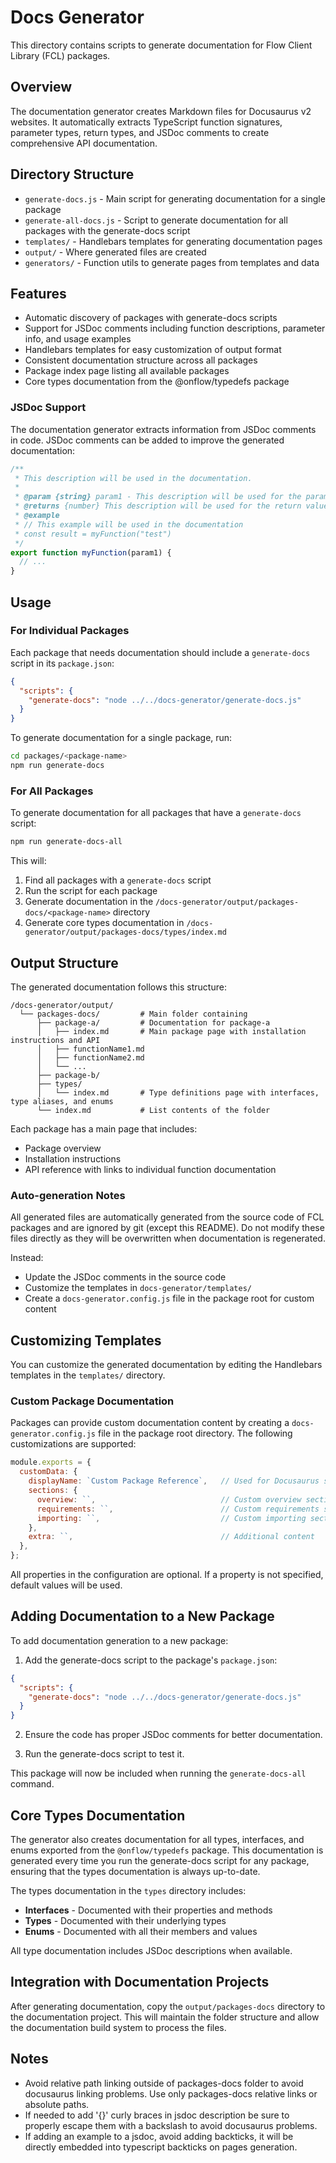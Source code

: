 # Docs Generator

This directory contains scripts to generate documentation for Flow Client Library (FCL) packages.

## Overview

The documentation generator creates Markdown files for Docusaurus v2 websites. It automatically extracts TypeScript function signatures, parameter types, return types, and JSDoc comments to create comprehensive API documentation.

## Directory Structure

- `generate-docs.js` - Main script for generating documentation for a single package
- `generate-all-docs.js` - Script to generate documentation for all packages with the generate-docs script
- `templates/` - Handlebars templates for generating documentation pages
- `output/` - Where generated files are created
- `generators/` - Function utils to generate pages from templates and data

## Features

- Automatic discovery of packages with generate-docs scripts
- Support for JSDoc comments including function descriptions, parameter info, and usage examples
- Handlebars templates for easy customization of output format
- Consistent documentation structure across all packages
- Package index page listing all available packages
- Core types documentation from the @onflow/typedefs package

### JSDoc Support

The documentation generator extracts information from JSDoc comments in code. JSDoc comments can be added to improve the generated documentation:

```javascript
/**
 * This description will be used in the documentation.
 * 
 * @param {string} param1 - This description will be used for the parameter
 * @returns {number} This description will be used for the return value
 * @example
 * // This example will be used in the documentation
 * const result = myFunction("test")
 */
export function myFunction(param1) {
  // ...
}
```

## Usage

### For Individual Packages

Each package that needs documentation should include a `generate-docs` script in its `package.json`:

```json
{
  "scripts": {
    "generate-docs": "node ../../docs-generator/generate-docs.js"
  }
}
```

To generate documentation for a single package, run:

```bash
cd packages/<package-name>
npm run generate-docs
```

### For All Packages

To generate documentation for all packages that have a `generate-docs` script:

```bash
npm run generate-docs-all
```

This will:
1. Find all packages with a `generate-docs` script
2. Run the script for each package
3. Generate documentation in the `/docs-generator/output/packages-docs/<package-name>` directory
4. Generate core types documentation in `/docs-generator/output/packages-docs/types/index.md`

## Output Structure

The generated documentation follows this structure:

```
/docs-generator/output/
  └── packages-docs/         # Main folder containing
      ├── package-a/         # Documentation for package-a
      │   ├── index.md       # Main package page with installation instructions and API 
      │   ├── functionName1.md
      │   ├── functionName2.md
      │   └── ...
      ├── package-b/
      ├── types/
      │   └── index.md       # Type definitions page with interfaces, type aliases, and enums
      └── index.md           # List contents of the folder
```

Each package has a main page that includes:
- Package overview 
- Installation instructions
- API reference with links to individual function documentation

### Auto-generation Notes

All generated files are automatically generated from the source code of FCL packages and are ignored by git (except this README).
Do not modify these files directly as they will be overwritten when documentation is regenerated.

Instead:
- Update the JSDoc comments in the source code
- Customize the templates in `docs-generator/templates/`
- Create a `docs-generator.config.js` file in the package root for custom content

## Customizing Templates

You can customize the generated documentation by editing the Handlebars templates in the `templates/` directory.

### Custom Package Documentation

Packages can provide custom documentation content by creating a `docs-generator.config.js` file in the package root directory. The following customizations are supported:

```js
module.exports = {
  customData: {
    displayName: `Custom Package Reference`,   // Used for Docusaurus sidebar title
    sections: {
      overview: ``,                            // Custom overview section
      requirements: ``,                        // Custom requirements section
      importing: ``,                           // Custom importing section
    },
    extra: ``,                                 // Additional content
  },
};
```

All properties in the configuration are optional. If a property is not specified, default values will be used.

## Adding Documentation to a New Package

To add documentation generation to a new package:

1. Add the generate-docs script to the package's `package.json`:

```json
{
  "scripts": {
    "generate-docs": "node ../../docs-generator/generate-docs.js"
  }
}
```

2. Ensure the code has proper JSDoc comments for better documentation.

3. Run the generate-docs script to test it.

This package will now be included when running the `generate-docs-all` command. 

## Core Types Documentation

The generator also creates documentation for all types, interfaces, and enums exported from the `@onflow/typedefs` package. This documentation is generated every time you run the generate-docs script for any package, ensuring that the types documentation is always up-to-date.

The types documentation in the `types` directory includes:

- **Interfaces** - Documented with their properties and methods
- **Types** - Documented with their underlying types
- **Enums** - Documented with all their members and values

All type documentation includes JSDoc descriptions when available.

## Integration with Documentation Projects

After generating documentation, copy the `output/packages-docs` directory to the documentation project. This will maintain the folder structure and allow the documentation build system to process the files.

## Notes

- Avoid relative path linking outside of packages-docs folder to avoid docusaurus linking problems. Use only packages-docs relative links or absolute paths.
- If needed to add '{}' curly braces in jsdoc description be sure to properly escape them with a backslash to avoid docusaurus problems.
- If adding an example to a jsdoc, avoid adding backticks, it will be directly embedded into typescript backticks on pages generation.
